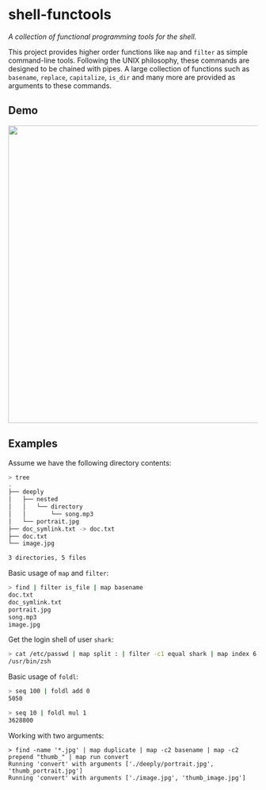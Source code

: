 # shell-functools

*A collection of functional programming tools for the shell.*

This project provides higher order functions like `map` and `filter` as simple command-line tools. Following the UNIX philosophy, these commands are designed to be chained with pipes. A large collection of functions such as `basename`, `replace`, `capitalize`, `is_dir` and many more are provided as arguments to these commands.

## Demo

<a href="https://asciinema.org/a/6zsp3hEPpM7tmWHrjThl7idqh" target="_blank"><img src="https://asciinema.org/a/6zsp3hEPpM7tmWHrjThl7idqh.png" width="600" /></a>

## Examples

Assume we have the following directory contents:
``` bash
> tree
.
├── deeply
│   ├── nested
│   │   └── directory
│   │       └── song.mp3
│   └── portrait.jpg
├── doc_symlink.txt -> doc.txt
├── doc.txt
└── image.jpg

3 directories, 5 files
```

Basic usage of `map` and `filter`:
``` bash
> find | filter is_file | map basename
doc.txt
doc_symlink.txt
portrait.jpg
song.mp3
image.jpg
```

Get the login shell of user `shark`:
``` bash
> cat /etc/passwd | map split : | filter -c1 equal shark | map index 6
/usr/bin/zsh
```

Basic usage of `foldl`:
``` bash
> seq 100 | foldl add 0
5050

> seq 10 | foldl mul 1
3628800
```

Working with two arguments:
```
> find -name '*.jpg' | map duplicate | map -c2 basename | map -c2 prepend "thumb_" | map run convert
Running 'convert' with arguments ['./deeply/portrait.jpg', 'thumb_portrait.jpg']
Running 'convert' with arguments ['./image.jpg', 'thumb_image.jpg']
```
